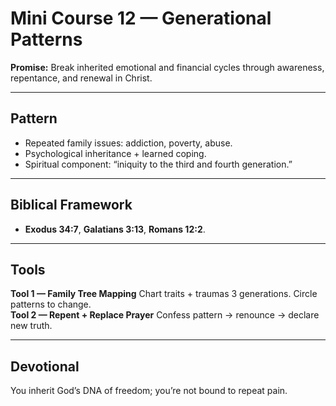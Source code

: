 # Mini Course 12 — Generational Patterns
**Promise:** Break inherited emotional and financial cycles through awareness, repentance, and renewal in Christ.

---

## Pattern
- Repeated family issues: addiction, poverty, abuse.
- Psychological inheritance + learned coping.
- Spiritual component: “iniquity to the third and fourth generation.”

---

## Biblical Framework
- **Exodus 34:7**, **Galatians 3:13**, **Romans 12:2**.

---

## Tools
**Tool 1 — Family Tree Mapping**
Chart traits + traumas 3 generations. Circle patterns to change.  
**Tool 2 — Repent + Replace Prayer**
Confess pattern → renounce → declare new truth.

---

## Devotional
You inherit God’s DNA of freedom; you’re not bound to repeat pain.
